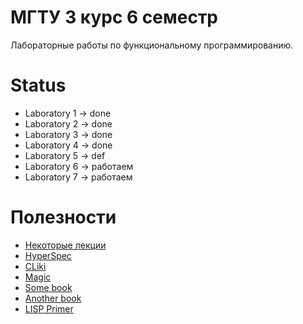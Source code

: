 # МГТУ 3 курс 6 семестр
Лабораторные работы по функциональному программированию.


# Status
* Laboratory 1 -> done
* Laboratory 2 -> done
* Laboratory 3 -> done
* Laboratory 4 -> done
* Laboratory 5 -> def
* Laboratory 6 -> работаем
* Laboratory 7 -> работаем

# Полезности
* [Некоторые лекции](https://github.com/IU7Abyss/Functional-Programming-LW/wiki)
* [HyperSpec](http://www.lispworks.com/documentation/HyperSpec/Front)
* [CLiki](http://www.cliki.net)
* [Magic](http://www.lisperati.com)
* [Some book](http://www.cs.cmu.edu/~dst/LispBook/book.pdf)
* [Another book](http://psg.com/~dlamkins/sl/contents.html)
* [LISP Primer](http://www.cs.rit.edu/~ats/plc-2001-2/reports/lisp/lp.html)
